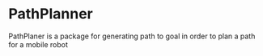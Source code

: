# PathPlanner
PathPlaner is a package for generating path to goal in order to plan a path for a mobile robot
